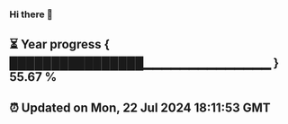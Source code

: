 ### Hi there 👋
⏳ Year progress { ████████████████▁▁▁▁▁▁▁▁▁▁▁▁▁▁ } 55.67 %
---
⏰ Updated on Mon, 22 Jul 2024 18:11:53 GMT
---
